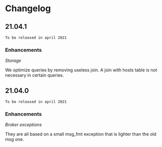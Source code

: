 # Changelog

## 21.04.1

`To be released in april 2021`

### Enhancements

*Storage*

We optimize queries by removing useless join. A join with hosts table is not necessary in 
certain queries.

## 21.04.0

`To be released in april 2021`

### Enhancements

*Broker exceptions*

They are all based on a small msg_fmt exception that is lighter than the old
msg one.

